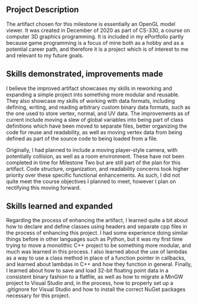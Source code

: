 
## Project Description

The artifact chosen for this milestone is essentially an OpenGL model viewer. It was created in December of 2020 as part of CS-330, a course on computer 3D graphics programming. It is included in my ePortfolio partly because game programming is a focus of mine both as a hobby and as a potential career path, and therefore it is a project which is of interest to me and relevant to my future goals. 


## Skills demonstrated, improvements made

I believe the improved artifact showcases my skills in reworking and expanding a simple project into something more modular and reusable. They also showcase my skills of working with data formats, including defining, writing, and reading arbitrary custom binary data formats, such as the one used to store vertex, normal, and UV data. The improvements as of current include moving a slew of global variables into being part of class definitions which have been moved to separate files, better organizing the code for reuse and readability, as well as moving vertex data from being defined as part of the source code to being loaded from a file. 

Originally, I had planned to include a moving player-style camera, with potentially collision, as well as a room environment. These have not been completed in time for Milestone Two but are still part of the plan for this artifact. Code structure, organization, and readability concerns took higher priority over these specific functional enhancements. As such, I did not quite meet the course objectives I planned to meet, however I plan on rectifying this moving forward. 


## Skills learned and expanded

Regarding the process of enhancing the artifact, I learned quite a bit about how to declare and define classes using headers and separate cpp files in the process of enhancing this project. I had some experience doing similar things before in other languages such as Python, but it was my first time trying to move a monolithic C++ project to be something more modular, and much was learned in this process. I also learned about the use of lambdas as a way to use a class method in place of a function pointer in callbacks, and learned about lambdas in C++ and how they function in general. Finally, I learned about how to save and load 32-bit floating point data in a consistent binary fashion to a flatfile, as well as how to migrate a MinGW project to Visual Studio and, in the process, how to properly set up a .gitignore for Visual Studio and how to install the correct NuGet packages necessary for this project.
